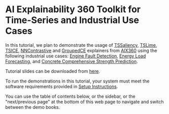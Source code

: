 # AI Explainability 360 Toolkit for Time-Series and Industrial Use Cases


In this tutorial, we plan to demonstrate the usage of [TSSaliency](https://github.com/Trusted-AI/AIX360/blob/master/aix360/algorithms/tssaliency/tssaliency.py), [TSLime](https://github.com/Trusted-AI/AIX360/blob/master/aix360/algorithms/tslime/tslime.py), [TSICE](https://github.com/Trusted-AI/AIX360/blob/master/aix360/algorithms/tsice/tsice.py), [NNContrastive](https://github.com/Trusted-AI/AIX360/blob/master/aix360/algorithms/nncontrastive/nncontrastive.py) and [GroupedCE](https://github.com/Trusted-AI/AIX360/blob/master/aix360/algorithms/gce/gce.py) explainers from [AIX360](https://github.com/Trusted-AI/AIX360) using the following industrial use cases: [Engine Fault Detection](./engine_fault_detection.md), [Energy Load Forecasting](./energy_load_forecasting.md), and [Concrete Comprehensive Strength Prediction](./concrete_comprehensive_strength.md).

Tutorial slides can be downloaded from [here](../aix360_kdd23.pdf).

To run the demonstrations in this tutorial, your system must meet the software requirements provided in [Setup Instructions](./prerequisites.md).

You can use the table of contents below, or the sidebar, or the "next/previous page" at the bottom of this web page to navigate and switch between the demo books.

```{tableofcontents}
```
